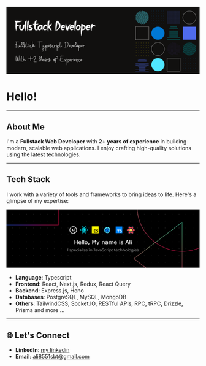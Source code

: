 [![Header](https://github.com/AliSabet1380/AliSabet1380/blob/main/Main_banner.png)](https://github.com/AliSabet1380)

#  Hello!

---

##  About Me  
I'm a **Fullstack Web Developer** with **2+ years of experience** in building modern, scalable web applications. I enjoy crafting high-quality solutions using the latest technologies.

---

##  Tech Stack  
I work with a variety of tools and frameworks to bring ideas to life. Here's a glimpse of my expertise:

[![Header](https://github.com/AliSabet1380/AliSabet1380/blob/main/banner-1.jpg)](https://github.com/AliSabet1380)



- **Language**: Typescript
- **Frontend**: React, Next.js, Redux, React Query  
- **Backend**: Express.js, Hono  
- **Databases**: PostgreSQL, MySQL, MongoDB  
- **Others**: TailwindCSS, Socket.IO, RESTful APIs, RPC, tRPC, Drizzle, Prisma and more ... 

---

## 🌐 Let's Connect 
 
- **LinkedIn**: [my linkedin](https://www.linkedin.com/in/ali-sabet-79629a249?utm_source=share&utm_campaign=share_via&utm_content=profile&utm_medium=android_app)  
- **Email**: [ali8551sbt@gmail.com](mailto:ali8551sbt@gmail.com)
